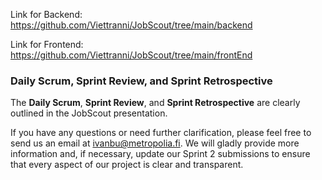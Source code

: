 Link for Backend:
https://github.com/Viettranni/JobScout/tree/main/backend

Link for Frontend: 
https://github.com/Viettranni/JobScout/tree/main/frontEnd



### Daily Scrum, Sprint Review, and Sprint Retrospective

The **Daily Scrum**, **Sprint Review**, and **Sprint Retrospective** are clearly outlined in the JobScout presentation.

If you have any questions or need further clarification, please feel free to send us an email at ivanbu@metropolia.fi. We will gladly provide more information and, if necessary, update our Sprint 2 submissions to ensure that every aspect of our project is clear and transparent.
